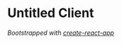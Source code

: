 # Untitled Client

_Bootstrapped with [create-react-app](https://github.com/facebook/create-react-app)_
